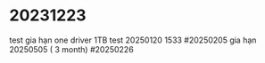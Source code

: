 # 20231223
test gia hạn one driver 1TB
test 20250120 1533
#20250205
gia hạn 20250505 ( 3 month)
#20250226
